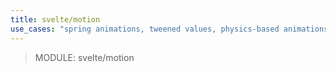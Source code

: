 ```yaml
---
title: svelte/motion
use_cases: "spring animations, tweened values, physics-based animations"
---
```


> MODULE: svelte/motion
